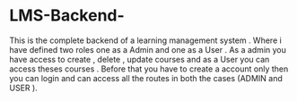 # LMS-Backend-
This is the complete backend of a learning management system .
Where i have defined two roles one as a Admin and one as a User . 
As a admin you have access to create , delete , update  courses and as a User you can access theses courses . 
Before that you have to create a account only then you can login and can access all the routes in both the cases (ADMIN and USER ).
